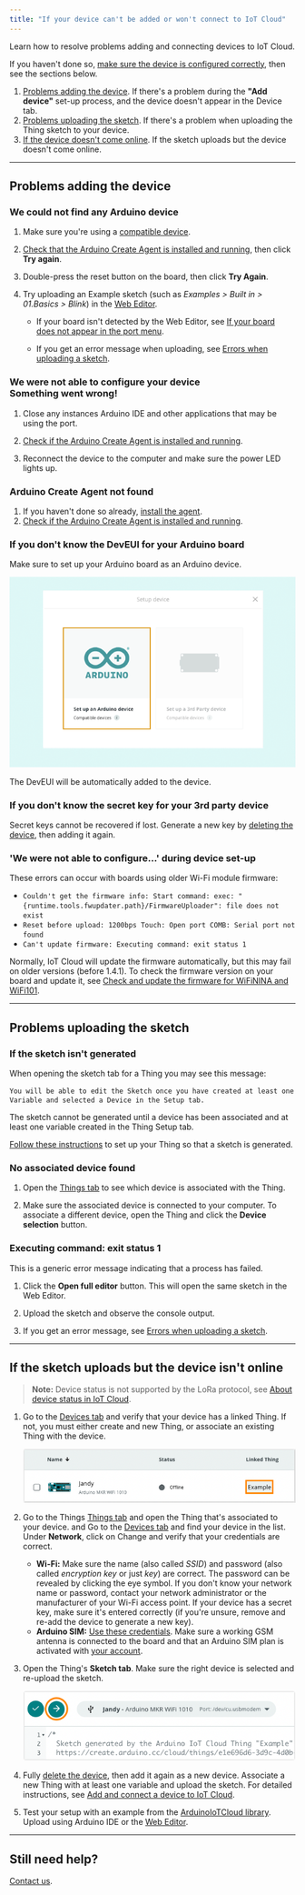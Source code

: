 ```yaml
---
title: "If your device can't be added or won't connect to IoT Cloud"
---
```


Learn how to resolve problems adding and connecting devices to IoT Cloud.

If you haven't done so, [make sure the device is configured correctly](https://support.arduino.cc/hc/en-us/articles/360016495559), then see the sections below.

1. [Problems adding the device](#add-device). If there's a problem during the **"Add device"** set-up process, and the device doesn't appear in the Device tab.
2. [Problems uploading the sketch](#sketch-upload). If there's a problem when uploading the Thing sketch to your device.
3. [If the device doesn't come online](#device-status). If the sketch uploads but the device doesn't come online.

---

<a id="add-device"></a>

## Problems adding the device

### We could not find any Arduino device

1. Make sure you're using a [compatible device](https://support.arduino.cc/hc/en-us/articles/360016077320-What-devices-can-be-used-with-Arduino-IoT-Cloud-).

2. [Check that the Arduino Create Agent is installed and running](https://support.arduino.cc/hc/en-us/articles/4919247060124), then click **Try again**.

3. Double-press the reset button on the board, then click **Try Again**.

4. Try uploading an Example sketch (such as _Examples > Built in > 01.Basics > Blink_) in the [Web Editor](https://create.arduino.cc/editor).

   * If your board isn't detected by the Web Editor, see [If your board does not appear in the port menu](https://support.arduino.cc/hc/en-us/articles/4412955149586-If-your-board-does-not-appear-in-the-port-menu).

   * If you get an error message when uploading, see [Errors when uploading a sketch](https://support.arduino.cc/hc/en-us/articles/4403365313810-Errors-when-uploading-a-sketch).

### We were not able to configure your device<br>Something went wrong!

1. Close any instances Arduino IDE and other applications that may be using the port.

2. [Check if the Arduino Create Agent is installed and running](https://support.arduino.cc/hc/en-us/articles/4919247060124).

3. Reconnect the device to the computer and make sure the power LED lights up.

### Arduino Create Agent not found

1. If you haven't done so already, [install the agent](https://create.arduino.cc/getting-started/plugin/welcome).
2. [Check if the Arduino Create Agent is installed and running](https://support.arduino.cc/hc/en-us/articles/4919247060124).

### If you don't know the DevEUI for your Arduino board

Make sure to set up your Arduino board as an Arduino device.

![Setup prompt, "Set up an Arduino device" is highlighted](img/arduino-device-setup.png)

The DevEUI will be automatically added to the device.

### If you don't know the secret key for your 3rd party device

Secret keys cannot be recovered if lost. Generate a new key by [deleting the device](https://support.arduino.cc/hc/en-us/articles/360018324700-How-to-delete-a-device-from-Arduino-IoT-cloud), then adding it again.

### 'We were not able to configure...' during device set-up

These errors can occur with boards using older Wi-Fi module firmware:

* `Couldn't get the firmware info: Start command: exec: "{runtime.tools.fwupdater.path}/FirmwareUploader": file does not exist`
* `Reset before upload: 1200bps Touch: Open port COMB: Serial port not found`
* `Can't update firmware: Executing command: exit status 1`

Normally, IoT Cloud will update the firmware automatically, but this may fail on older versions (before 1.4.1). To check the firmware version on your board and update it, see [Check and update the firmware for WiFiNINA and WiFi101](https://support.arduino.cc/hc/en-us/articles/360013896579-Check-and-update-the-firmware-for-WiFiNINA-and-WiFi101).

---

<a id="sketch-upload"></a>

## Problems uploading the sketch

### If the sketch isn't generated

When opening the sketch tab for a Thing you may see this message:

```
You will be able to edit the Sketch once you have created at least one Variable and selected a Device in the Setup tab.
```

The sketch cannot be generated until a device has been associated and at least one variable created in the Thing Setup tab.

[Follow these instructions](https://support.arduino.cc/hc/en-us/articles/360016495559#create-thing) to set up your Thing so that a sketch is generated.

### No associated device found

1. Open the [Things tab](https://cloud.arduino.cc/iot/things) to see which device is associated with the Thing.

2. Make sure the associated device is connected to your computer. To associate a different device, open the Thing and click the **Device selection** button.

### Executing command: exit status 1

This is a generic error message indicating that a process has failed.

1. Click the **Open full editor** button. This will open the same sketch in the Web Editor.

2. Upload the sketch and observe the console output.

3. If you get an error message, see [Errors when uploading a sketch](https://support.arduino.cc/hc/en-us/articles/4403365313810-Errors-when-uploading-a-sketch).

---

<a id="device-status"></a>

## If the sketch uploads but the device isn't online

> **Note:** Device status is not supported by the LoRa protocol, see [About device status in IoT Cloud](https://support.arduino.cc/hc/en-us/articles/4407169649682-About-device-status-in-IoT-Cloud).

1. Go to the [Devices tab](https://cloud.arduino.cc/iot/devices) and verify that your device has a linked Thing. If not, you must either create and new Thing, or associate an existing Thing with the device.

   ![A linked Thing in the Devices tab.](img/arduino-cloud-device-thing-example-offline.png)

2. Go to the Things [Things tab](https://cloud.arduino.cc/iot/things) and open the Thing that's associated to your device.  and Go to the [Devices tab](https://cloud.arduino.cc/iot/devices) and find your device in the list. Under **Network**, click on Change and verify that your credentials are correct.

   * **Wi-Fi:** Make sure the name (also called _SSID_) and password (also called _encryption key_ or just _key_) are correct. The password can be revealed by clicking the eye symbol. If you don't know your network name or password, contact your network administrator or the manufacturer of your Wi-Fi access point. If your device has a secret key, make sure it's entered correctly (if you're unsure, remove and re-add the device to generate a new key).
   * **Arduino SIM:** [Use these credentials](https://support.arduino.cc/hc/en-us/articles/360013825159). Make sure a working GSM antenna is connected to the board and that an Arduino SIM plan is activated with [your account](https://store.arduino.cc/digital/subscriptions/plans).

3. Open the Thing's **Sketch tab**. Make sure the right device is selected and re-upload the sketch.

   ![Uploading a sketch in IoT Cloud.](img/arduino-cloud-sketch-upload.png)

4. Fully [delete the device](https://support.arduino.cc/hc/en-us/articles/360018324700), then add it again as a new device. Associate a new Thing with at least one variable and upload the sketch. For detailed instructions, see [Add and connect a device to IoT Cloud](https://support.arduino.cc/hc/en-us/articles/360016495559).

5. Test your setup with an example from the [ArduinoIoTCloud library](https://www.arduino.cc/reference/en/libraries/arduinoiotcloud/). Upload using Arduino IDE or the [Web Editor](https://create.arduino.cc/editor).

---

## Still need help?

[Contact us](https://www.arduino.cc/en/contact-us/).

<!-- markdownlint-disable-file HC001 -->
<!-- markdownlint-disable-file MD026 -->
